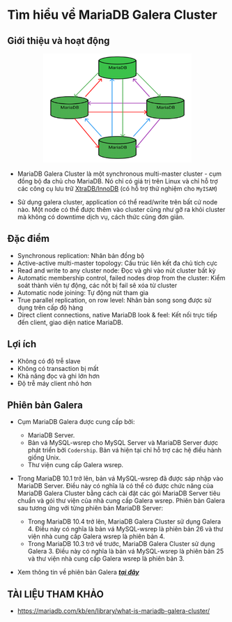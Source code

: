 # Tìm hiểu về MariaDB Galera Cluster 

## Giới thiệu và hoạt động

<p align="center"><img src="../../../images/sql/galera_small.png"></p>

- MariaDB Galera Cluster là một synchronous multi-master cluster - cụm đồng bộ đa chủ cho MariaDB. Nó chỉ có giá trị trên Linux và chỉ hỗ trợ các công cụ lưu trữ [XtraDB/InnoDB](https://mariadb.com/kb/en/library/innodb/) (có hỗ trợ thử nghiệm cho `MyISAM`)

- Sử dụng galera cluster, application có thể read/write trên bất cứ node nào. Một node có thể được thêm vào cluster cũng như gỡ ra khỏi cluster mà không có downtime dịch vụ, cách thức cũng đơn giản.

## Đặc điểm  

- Synchronous replication: Nhân bản đồng bộ
- Active-active multi-master topology: Cấu trúc liên kết đa chủ tích cực  
- Read and write to any cluster node: Đọc và ghi vào nút cluster bất kỳ
- Automatic membership control, failed nodes drop from the cluster: Kiểm soát thành viên tự động, các nốt bị fail sẽ xóa từ cluster  
- Automatic node joining: Tự động nút tham gia
- True parallel replication, on row level: Nhân bản song song được sử dụng trên cấp độ hàng
- Direct client connections, native MariaDB look & feel: Kết nối trực tiếp đến client, giao diện natice MariaDB.  

## Lợi ích  

- Không có độ trễ slave
- Không có transaction bị mất
- Khả năng đọc và ghi lớn hơn
- Độ trễ máy client nhỏ hơn  

## Phiên bản Galera

- Cụm MariaDB Galera được cung cấp bởi:

  - MariaDB Server.
  - Bản vá MySQL-wsrep cho MySQL Server và MariaDB Server được phát triển bởi `Codership`. Bản vá hiện tại chỉ hỗ trợ các hệ điều hành giống Unix.
  - Thư viện cung cấp Galera wsrep.

- Trong MariaDB 10.1 trở lên, bản vá MySQL-wsrep đã được sáp nhập vào MariaDB Server. Điều này có nghĩa là có thể có được chức năng của MariaDB Galera Cluster bằng cách cài đặt các gói MariaDB Server tiêu chuẩn và gói thư viện của nhà cung cấp Galera wsrep. Phiên bản Galera sau tương ứng với từng phiên bản MariaDB Server:

  - Trong MariaDB 10.4 trở lên, MariaDB Galera Cluster sử dụng Galera 4. Điều này có nghĩa là bản vá MySQL-wsrep là phiên bản 26 và thư viện nhà cung cấp Galera wsrep là phiên bản 4.
  - Trong MariaDB 10.3 trở về trước, MariaDB Galera Cluster sử dụng Galera 3. Điều này có nghĩa là bản vá MySQL-wsrep là phiên bản 25 và thư viện nhà cung cấp Galera wsrep là phiên bản 3.

- Xem thông tin về phiên bản Galera [***tại đây***](https://mariadb.com/kb/en/library/what-is-mariadb-galera-cluster/)

## TÀI LIỆU THAM KHẢO
- https://mariadb.com/kb/en/library/what-is-mariadb-galera-cluster/


